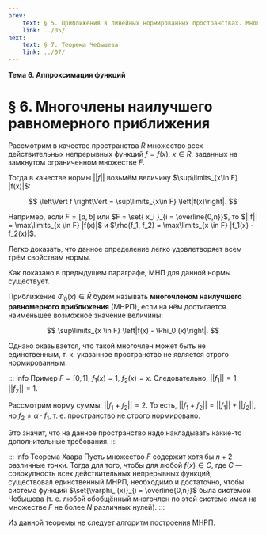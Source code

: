 ```yaml
---
prev:
    text: § 5. Приближения в линейных нормированных пространствах. Многочлены наилучшего приближения
    link: ../05/
next:
    text: § 7. Теорема Чебышева
    link: ../07/
---
```


**Тема 6. Аппроксимация функций**

# § 6. Многочлены наилучшего равномерного приближения

Рассмотрим в качестве пространства $R$ множество всех действительных непрерывных функций $f = f(x)$, $x \in R$, заданных на замкнутом ограниченном множестве $F$.

Тогда в качестве нормы $||f||$ возьмём величину $\sup\limits_{x\in F} |f(x)|$:

$$
\left\Vert f \right\Vert = \sup\limits_{x\in F} \left|f(x)\right|.
$$

Например, если $F = [a, b]$ или $F = \set{ x_i }_{i = \overline{0,n}}$, то $||f|| = \max\limits_{x \in F} |f(x)|$ и $\rho(f_1, f_2) = \max\limits_{x \in F} |f_1(x) - f_2(x)|$.

Легко доказать, что данное определение легко удовлетворяет всем трём свойствам нормы.

Как показано в предыдущем параграфе, МНП для данной нормы существует.

Приближение $\Phi_0(x) \in \bar{R}$ будем называть **многочленом наилучшего равномерного приближения** (МНРП), если на нём достигается наименьшее возможное значение величины:

$$
\sup\limits_{x \in F} \left|f(x) - \Phi_0 (x)\right|.
$$

Однако оказывается, что такой многочлен может быть не единственным, т. к. указанное пространство не является строго нормированным.

::: info Пример
$F = [0, 1]$, $f_1(x) = 1$, $f_2(x) = x$. Следовательно, $||f_1|| = 1$, $||f_2|| = 1$.

Рассмотрим норму суммы: $||f_1 + f_2|| = 2$. То есть, $||f_1 + f_2|| = ||f_1|| + ||f_2||$, но $f_2 \ne \alpha \cdot f_1$, т. е. пространство не строго нормировано.

Это значит, что на данное пространство надо накладывать какие-то дополнительные требования.
:::

::: info Теорема Хаара
Пусть множество $F$ содержит хотя бы $n+2$ различные точки. Тогда для того, чтобы для любой $f(x) \in C$, где $C$ — совокупность всех действительных непрерывных функций, существовал единственный МНРП, необходимо и достаточно, чтобы система функций $\set{\varphi_i(x)}_{i = \overline{0,n}}$ была системой Чебышева (т. е. любой обобщённый многочлен по этой системе имел на множестве $F$ не более $N$ различных нулей).
:::

Из данной теоремы не следует алгоритм построения МНРП.